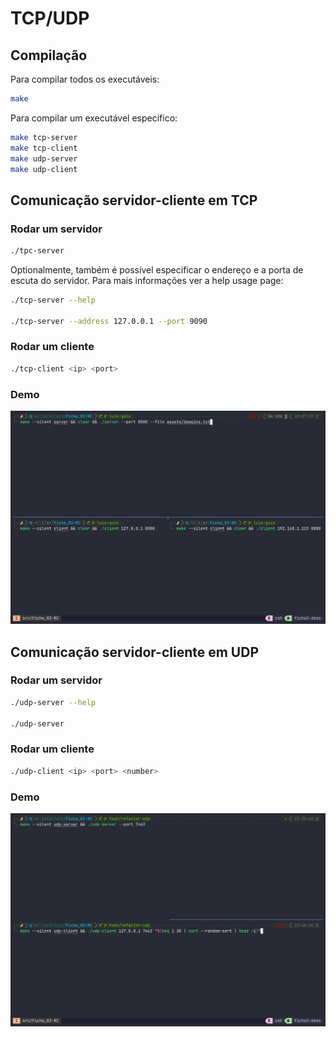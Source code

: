 # TCP/UDP

## Compilação

Para compilar todos os executáveis:

```sh
make
```

Para compilar um executável especifico:

```sh
make tcp-server
make tcp-client
make udp-server
make udp-client
```

## Comunicação servidor-cliente em TCP

### Rodar um servidor

```sh
./tpc-server
```

Optionalmente, também é possível especificar o endereço e a porta de escuta do
servidor.
Para mais informações ver a help usage page:

```sh
./tcp-server --help

./tcp-server --address 127.0.0.1 --port 9090
```

### Rodar um cliente

```sh
./tcp-client <ip> <port>
```

### Demo

![Demo](assets/demo-tcp.gif)

## Comunicação servidor-cliente em UDP

### Rodar um servidor

```sh
./udp-server --help

./udp-server
```

### Rodar um cliente

```sh
./udp-client <ip> <port> <number>
```

### Demo

![Demo](assets/demo-udp.gif)
